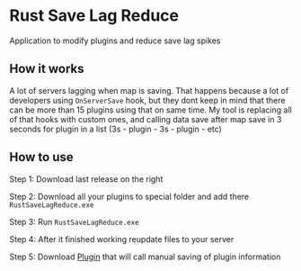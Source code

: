# Rust Save Lag Reduce
Application to modify plugins and reduce save lag spikes

## How it works
A lot of servers lagging when map is saving. That happens because a lot of developers using `OnServerSave` hook, but they dont keep in mind that there can be more than 15 plugins using that on same time. My tool is replacing all of that hooks with custom ones, and calling data save after map save in 3 seconds for plugin in a list (3s - plugin - 3s - plugin - etc)

## How to use

Step 1: Download last release on the right

Step 2: Download all your plugins to special folder and add there `RustSaveLagReduce.exe`

Step 3: Run `RustSaveLagReduce.exe`

Step 4: After it finished working reupdate files to your server

Step 5: Download [Plugin](https://rustworkshop.space/resources/save-lag-reduce.229/) that will call manual saving of plugin information
